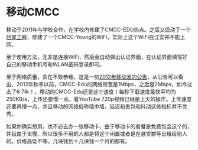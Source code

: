 # 移动CMCC

移动于2011年与学校合作，在学校内修建了CMCC-EDU热点。之后又启动了一个[烂尾工程](http://www.wenming.cn/syjj/dfcz/sc/201612/t20161214_3947441.shtml)，修建了一个CMCC-Young的WiFi，实际上这个WiFi在江安并不能上网。

至于使用方法，无非是连接WiFi，然后会自动弹出认证界面，在认证界面填写好自己的移动手机号和WLAN密码登录即可。

至于网络质量，实在不敢恭维，这是一份[2012年移动发的公告](http://blog.renren.com/share/323192067/14283920234)，从公告可以看出，2012年秋季以前，CMCC-Edu的网络带宽是1Mbps，之后是2Mbps，如今过去了~~6~~ 7年！，移动的CMCC-Edu还是这个速度！每秒下载速度最快平均为250KB/s，上传还要慢一点。看YouTube 720p视频已经是上天的操作。上传速度还要再慢一点，并且移动的网络俗称墙中墙，延迟和丢包和抖动这些指标并不优秀。

如果你确实想用，也不必去办一张移动卡，由于移动卡的套餐是免费包含这个的，并且由于太慢，所以很多不用的人都是将这个闲置或者是在悬赏群等出租给别人的。价格高低不等。几块钱到十几块钱一个月的都有。

